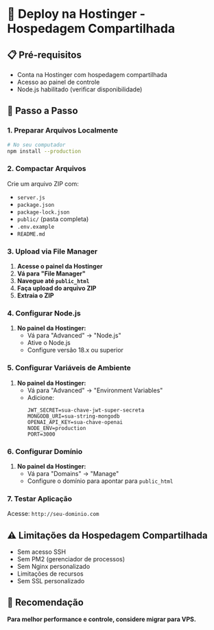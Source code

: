# 🚀 Deploy na Hostinger - Hospedagem Compartilhada

## 📋 Pré-requisitos

- Conta na Hostinger com hospedagem compartilhada
- Acesso ao painel de controle
- Node.js habilitado (verificar disponibilidade)

## 🎯 Passo a Passo

### 1. Preparar Arquivos Localmente

```bash
# No seu computador
npm install --production
```

### 2. Compactar Arquivos

Crie um arquivo ZIP com:
- `server.js`
- `package.json`
- `package-lock.json`
- `public/` (pasta completa)
- `.env.example`
- `README.md`

### 3. Upload via File Manager

1. **Acesse o painel da Hostinger**
2. **Vá para "File Manager"**
3. **Navegue até `public_html`**
4. **Faça upload do arquivo ZIP**
5. **Extraia o ZIP**

### 4. Configurar Node.js

1. **No painel da Hostinger:**
   - Vá para "Advanced" → "Node.js"
   - Ative o Node.js
   - Configure versão 18.x ou superior

### 5. Configurar Variáveis de Ambiente

1. **No painel da Hostinger:**
   - Vá para "Advanced" → "Environment Variables"
   - Adicione:
     ```
     JWT_SECRET=sua-chave-jwt-super-secreta
     MONGODB_URI=sua-string-mongodb
     OPENAI_API_KEY=sua-chave-openai
     NODE_ENV=production
     PORT=3000
     ```

### 6. Configurar Domínio

1. **No painel da Hostinger:**
   - Vá para "Domains" → "Manage"
   - Configure o domínio para apontar para `public_html`

### 7. Testar Aplicação

Acesse: `http://seu-dominio.com`

## ⚠️ Limitações da Hospedagem Compartilhada

- Sem acesso SSH
- Sem PM2 (gerenciador de processos)
- Sem Nginx personalizado
- Limitações de recursos
- Sem SSL personalizado

## 🎯 Recomendação

**Para melhor performance e controle, considere migrar para VPS.** 